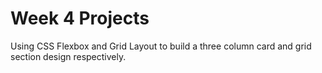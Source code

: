 
# Week 4 Projects

Using CSS Flexbox and Grid Layout to build a three column card and grid section design respectively.
